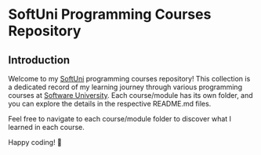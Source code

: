 # SoftUni Programming Courses Repository

## Introduction

Welcome to my [SoftUni](https://softuni.bg) programming courses repository! This collection is a dedicated record of my learning journey through various programming courses at [Software University](https://softuni.bg/). Each course/module has its own folder, and you can explore the details in the respective README.md files.

Feel free to navigate to each course/module folder to discover what I learned in each course.

Happy coding! 🚀
